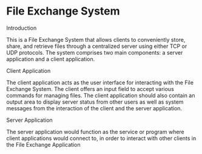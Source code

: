 # File Exchange System

Introduction

This is a File Exchange System that allows clients to conveniently store, share, and retrieve files through a centralized server using either TCP or UDP protocols. The system comprises two main components: a server application and a client application.

Client Application

The client application acts as the user interface for interacting with the File Exchange System.
The client offers an input field to accept various commands for managing files.
The client application should also contain an output area to display server status from other users as well as system messages from the interaction of the client and the server application.

Server Application

The server application would function as the service or program where client applications would connect to, in order to interact with other clients in the File Exchange Application
